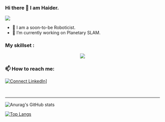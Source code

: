 ### Hi there 👋 I am Haider.
![](https://komarev.com/ghpvc/?username=ibrahimmansur4&color=grey)

- 🔭 I am a soon-to-be Roboticist.
- 🌱 I’m currently working on Planetary SLAM.


### My skillset :
<p align="center">
  <a href="https://skillicons.dev">
    <img src="https://skillicons.dev/icons?i=git,github,cpp,ros,python,matlab,opencv,tensorflow,cmake,rpi bash&perline=6" />
  </a>
</p>



### 📫 How to reach me: 
[![Connect LinkedIn](https://img.shields.io/badge/LinkedIn-0077B5?style=for-the-badge&logo=linkedin&logoColor=white)]([https://www.linkedin.com/in/muhammad-haider-ahtsham-a4271a202/)]


<br />

---
<!-- 
![Anurag's GitHub stats](https://github-readme-stats.vercel.app/api?username=ibrahimmansur4&show=reviews,discussions_started,discussions_answered,prs_merged,prs_merged_percentage)
-->
![Anurag's GitHub stats](https://github-readme-stats.vercel.app/api?username=ibrahimmansur4&show_icons=true&theme=dark)

[![Top Langs](https://github-readme-stats.vercel.app/api/top-langs/?username=ibrahimmansur4&layout=compact)](https://github.com/anuraghazra/github-readme-stats)
